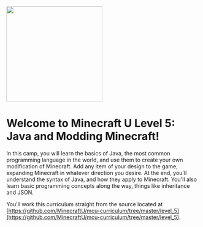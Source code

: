 <img src="../level_5/images/level5.png" style="width: 250px;">

# Welcome to Minecraft U Level 5: Java and Modding Minecraft!

In this camp, you will learn the basics of Java, the most common programming language in the world, and use them to create your own modification of Minecraft. Add any item of your design to the game, expanding Minecraft in whatever direction you desire. At the end, you’ll understand the syntax of Java, and how they apply to Minecraft. You'll also learn basic programming concepts along the way, things like inheritance and JSON.

You'll work this curriculum straight from the source located at [https://github.com/MinecraftU/mcu-curriculum/tree/master/level_5](https://github.com/MinecraftU/mcu-curriculum/tree/master/level_5).
